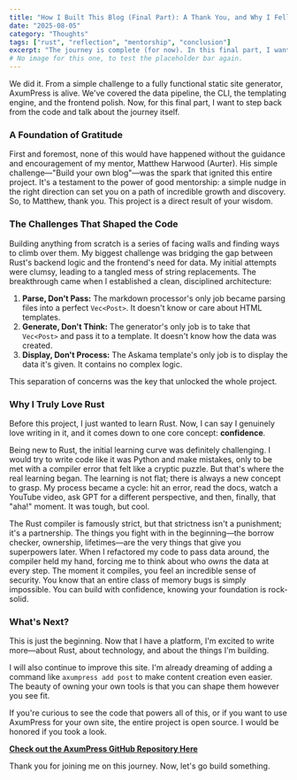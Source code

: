 ```yaml
---
title: "How I Built This Blog (Final Part): A Thank You, and Why I Fell in Love with Rust"
date: "2025-08-05"
category: "Thoughts"
tags: ["rust", "reflection", "mentorship", "conclusion"]
excerpt: "The journey is complete (for now). In this final part, I want to extend a huge thank you to my mentor, reflect on the biggest challenges, and share why Rust's unique approach to programming has completely won me over."
# No image for this one, to test the placeholder bar again.
---
```


We did it. From a simple challenge to a fully functional static site generator, AxumPress is alive. We've covered the data pipeline, the CLI, the templating engine, and the frontend polish. Now, for this final part, I want to step back from the code and talk about the journey itself.

### A Foundation of Gratitude

First and foremost, none of this would have happened without the guidance and encouragement of my mentor, Matthew Harwood (Aurter). His simple challenge—"Build your own blog"—was the spark that ignited this entire project. It's a testament to the power of good mentorship: a simple nudge in the right direction can set you on a path of incredible growth and discovery. So, to Matthew, thank you. This project is a direct result of your wisdom.

### The Challenges That Shaped the Code

Building anything from scratch is a series of facing walls and finding ways to climb over them. My biggest challenge was bridging the gap between Rust's backend logic and the frontend's need for data. My initial attempts were clumsy, leading to a tangled mess of string replacements. The breakthrough came when I established a clean, disciplined architecture:

1.  **Parse, Don't Pass:** The markdown processor's only job became parsing files into a perfect `Vec<Post>`. It doesn't know or care about HTML templates.
2.  **Generate, Don't Think:** The generator's only job is to take that `Vec<Post>` and pass it to a template. It doesn't know how the data was created.
3.  **Display, Don't Process:** The Askama template's only job is to display the data it's given. It contains no complex logic.

This separation of concerns was the key that unlocked the whole project.

### Why I Truly Love Rust

Before this project, I just wanted to learn Rust. Now, I can say I genuinely love writing in it, and it comes down to one core concept: **confidence**.

Being new to Rust, the initial learning curve was definitely challenging. I would try to write code like it was Python and make mistakes, only to be met with a compiler error that felt like a cryptic puzzle. But that's where the real learning began. The learning is not flat; there is always a new concept to grasp. My process became a cycle: hit an error, read the docs, watch a YouTube video, ask GPT for a different perspective, and then, finally, that "aha!" moment. It was tough, but cool.

The Rust compiler is famously strict, but that strictness isn't a punishment; it's a partnership. The things you fight with in the beginning—the borrow checker, ownership, lifetimes—are the very things that give you superpowers later. When I refactored my code to pass data around, the compiler held my hand, forcing me to think about who *owns* the data at every step. The moment it compiles, you feel an incredible sense of security. You know that an entire class of memory bugs is simply impossible. You can build with confidence, knowing your foundation is rock-solid.

### What's Next?

This is just the beginning. Now that I have a platform, I'm excited to write more—about Rust, about technology, and about the things I'm building.

I will also continue to improve this site. I'm already dreaming of adding a command like `axumpress add post` to make content creation even easier. The beauty of owning your own tools is that you can shape them however you see fit.

If you're curious to see the code that powers all of this, or if you want to use AxumPress for your own site, the entire project is open source. I would be honored if you took a look.

**[Check out the AxumPress GitHub Repository Here](https://github.com/poricf/axumpress)**

Thank you for joining me on this journey. Now, let's go build something.
```